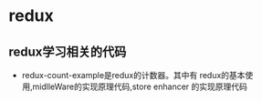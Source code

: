 # redux

## redux学习相关的代码

- redux-count-example是redux的计数器。其中有 redux的基本使用,midlleWare的实现原理代码,store enhancer
的实现原理代码

